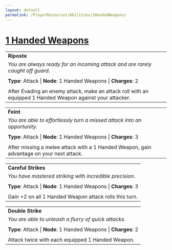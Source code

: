 ```yaml
---
layout: default
permalink: /PlayerResources/Abilities/1HandedWeapons/
---
```

# [1 Handed Weapons](#1-Handed-Weapons)

|                                                                                                            |
| :--------------------------------------------------------------------------------------------------------- |
| **Riposte**                                                                                                |
| *You are always ready for an incoming attack and are rarely caught off guard.*                             |
|                                                                                                            |
| **Type**: Attack   \|   **Node**: 1 Handed Weapons   \|   **Charges**: 2                                   |
|                                                                                                            |
| After Evading an enemy attack, make an attack roll with an equipped 1 Handed Weapon against your attacker. |

|                                                                                                |
| :--------------------------------------------------------------------------------------------- |
| **Feint**                                                                                      |
| *You are able to effortlessly turn a missed attack into an opportunity.*                       |
|                                                                                                |
| **Type**: Attack   \|   **Node**: 1 Handed Weapons   \|   **Charges**: 3                       |
|                                                                                                |
| After missing a melee attack with a 1 Handed Weapon, gain advantage on your next attack.  <br> |

|                                                                          |
| :----------------------------------------------------------------------- |
| **Careful Strikes**                                                      |
| *You have mastered striking with incredible precision.*                  |
|                                                                          |
| **Type**: Attack   \|   **Node**: 1 Handed Weapons   \|   **Charges**: 3 |
|                                                                          |
| Gain +2 on all 1 Handed Weapon attack rolls this turn.                   |

|                                                                          |
| :----------------------------------------------------------------------- |
| **Double Strike**                                                        |
| *You are able to unleash a flurry of quick attacks.*                     |
|                                                                          |
| **Type**: Attack   \|   **Node**: 1 Handed Weapons   \|   **Charges**: 2 |
|                                                                          |
| Attack twice with each equipped 1 Handed Weapon.                         |
